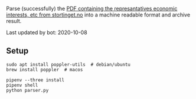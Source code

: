 Parse (successfully) the [PDF containing the represantatives economic interests, etc from stortinget.no](https://www.stortinget.no/no/Stortinget-og-demokratiet/Representantene/Okonomiske-interesser/) into a machine readable format and archive result.

Last updated by bot: 2020-10-08

## Setup
    sudo apt install poppler-utils  # debian/ubuntu
    brew install poppler  # macos

    pipenv --three install
    pipenv shell
    python parser.py
